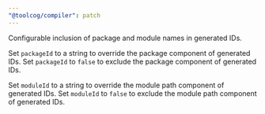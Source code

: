 ```yaml
---
"@toolcog/compiler": patch
---
```


Configurable inclusion of package and module names in generated IDs.

Set `packageId` to a string to override the package component of generated IDs.
Set `packageId` to `false` to exclude the package component of generated IDs.

Set `moduleId` to a string to override the module path component of generated IDs.
Set `moduleId` to `false` to exclude the module path component of generated IDs.
